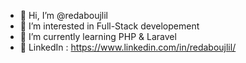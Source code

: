 - 👋 Hi, I’m @redaboujlil
- 👀 I’m interested in Full-Stack developement
- 🌱 I’m currently learning PHP & Laravel
- 🔗 LinkedIn : https://www.linkedin.com/in/redaboujlil/

<!---
redaboujlil/redaboujlil is a ✨ special ✨ repository because its `README.md` (this file) appears on your GitHub profile.
You can click the Preview link to take a look at your changes.
--->
